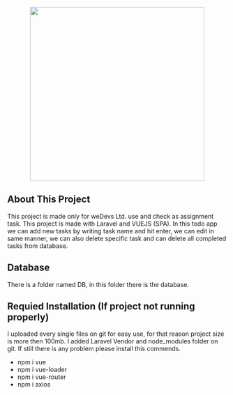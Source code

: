 <p align="center"><a href="https://laravel.com" target="_blank"><img src="https://www.techalyst.com/content/uploads/editor-photos/blog/f4f731b1bfaa1c7b310c1a9a4b4918e14ffeaebc.png" width="400"></a></p>

## About This Project

This project is made only for weDevs Ltd. use and check as assignment task. This project is made with Laravel and VUEJS (SPA). In this todo app we can add new tasks by writing task name and hit enter, we can edit in same manner, we can also delete specific task and can delete all completed tasks from database.

## Database
There is a folder named DB, in this folder there is the database.

## Requied Installation (If project not running properly)

I uploaded every single files on git for easy use, for that reason project size is more then 100mb. I added Laravel Vendor and node_modules folder on git.
If still there is any problem please install this commends.

<ul>
    <li> npm i vue </li>
    <li> npm i vue-loader </li>
    <li> npm i vue-router </li>
    <li> npm i axios </li>
</ul>
